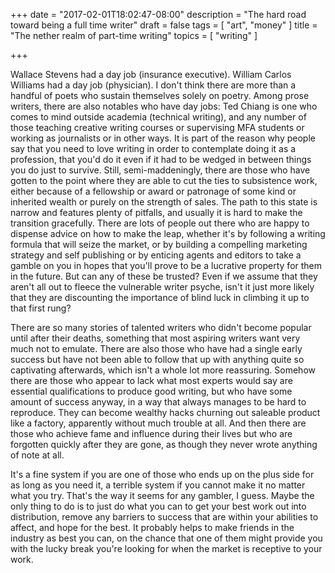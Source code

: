 +++
date = "2017-02-01T18:02:47-08:00"
description = "The hard road toward being a full time writer"
draft = false
tags = [
  "art",
  "money"
]
title = "The nether realm of part-time writing"
topics = [
  "writing"
]

+++

Wallace Stevens had a day job (insurance executive). William Carlos Williams
had a day job (physician). I don't
think there are more than a handful of poets who sustain themselves solely on
poetry. Among prose writers, there are also notables who have day jobs: Ted
Chiang is one who comes to mind outside academia (technical writing),
and any number of those
teaching creative writing courses or supervising MFA students or working as
journalists or in other ways. It is part of the reason why people say that you
need to love writing in order to contemplate doing it as a profession, that
you'd do it even if it had to be wedged in between things you do just to
survive. Still, semi-maddeningly, there are those who have gotten to the point
where they are able to cut the ties to subsistence work, either because of a
fellowship or award or patronage of some kind or inherited wealth or purely on
the strength of sales. The path to this state is narrow and features plenty of
pitfalls, and usually it is hard to make the transition gracefully. There are
lots of people out there who are happy to dispense advice on how to make the
leap, whether it's by following a writing formula that will seize the market,
or by building a compelling marketing strategy and self publishing or by
enticing agents and editors to take a gamble on you in hopes that you'll prove
to be a lucrative property for them in the future. But can any of these be
trusted? Even if we assume that they aren't all out to fleece the vulnerable
writer psyche, isn't it just more likely that they are discounting the
importance of blind luck in climbing it up to that first rung?

There are so many stories of talented writers who didn't become popular until
after their deaths, something that most aspiring writers want very much not to
emulate. There are also those who have had a single early success but have not
been able to follow that up with anything quite so captivating afterwards, which
isn't a whole lot more reassuring. Somehow there are those who appear to lack
what most experts would say are essential qualifications to produce good
writing, but who have some amount of success anyway, in a way that always
manages to be hard to reproduce. They can become wealthy hacks churning out
saleable product like a factory, apparently without much trouble at all. And
then there are those who achieve fame and influence during their lives but who
are forgotten quickly after they are gone, as though they never wrote anything
of note at all.

It's a fine system if you are one of those who ends up on the plus side for as
long as you need it, a terrible system if you cannot make it no matter what you
try. That's the way it seems for any gambler, I guess. Maybe the only thing to
do is to just do what you can to get your best work out into distribution,
remove any barriers to success that are within your abilities to affect, and
hope for the best. It probably helps to make friends in the industry as best
you can, on the chance that one of them might provide you with the lucky break
you're looking for when the market is receptive to your work.
